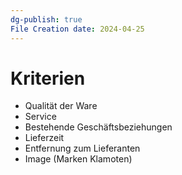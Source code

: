 ```yaml
---
dg-publish: true
File Creation date: 2024-04-25
---
```

# Kriterien
- Qualität der Ware
- Service
- Bestehende Geschäftsbeziehungen  
- Lieferzeit
- Entfernung zum Lieferanten
- Image (Marken Klamoten)